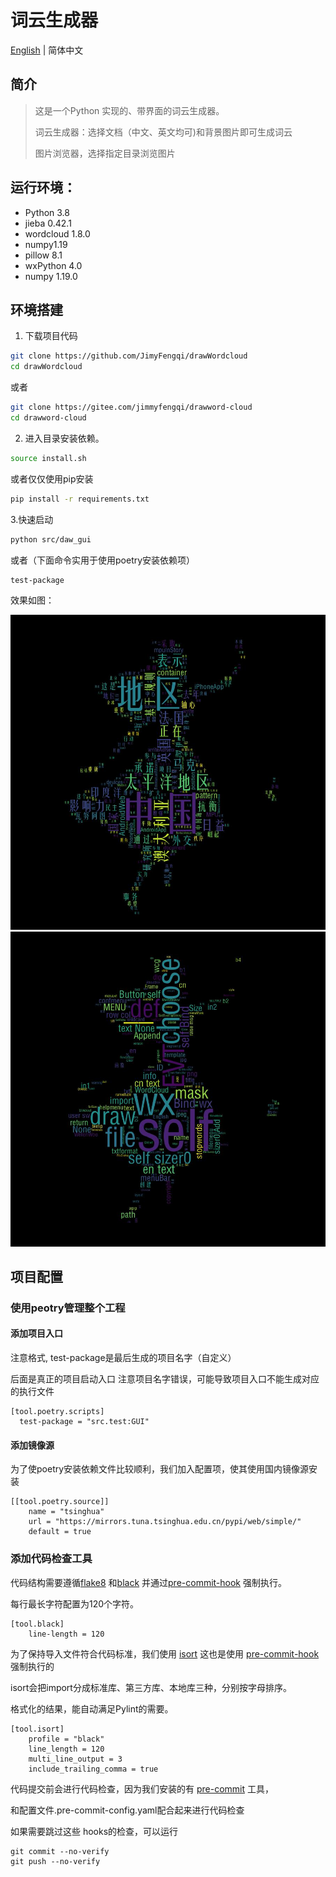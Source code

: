 # 词云生成器
[English](./README_en.md) | 简体中文

## 简介

> 这是一个Python 实现的、带界面的词云生成器。
>
> 词云生成器：选择文档（中文、英文均可)和背景图片即可生成词云
>
> 图片浏览器，选择指定目录浏览图片


## 运行环境：
- Python 3.8
- jieba 0.42.1
- wordcloud 1.8.0
- numpy1.19
- pillow 8.1
- wxPython 4.0
- numpy 1.19.0


## 环境搭建

1. 下载项目代码

```bash
git clone https://github.com/JimyFengqi/drawWordcloud
cd drawWordcloud
```
或者
```bash
git clone https://gitee.com/jimmyfengqi/drawword-cloud
cd drawword-cloud
```
2. 进入目录安装依赖。
```bash
source install.sh
```
或者仅仅使用pip安装
```bash
pip install -r requirements.txt
```
3.快速启动
```sh
python src/daw_gui
```
或者（下面命令实用于使用poetry安装依赖项）
```
test-package
```

效果如图：

![中文文档](src/images/cn.jpg)  ![英文文档](src/images/en.jpg)



## 项目配置
### 使用peotry管理整个工程
#### 添加项目入口
注意格式, test-package是最后生成的项目名字（自定义）

后面是真正的项目启动入口
注意项目名字错误，可能导致项目入口不能生成对应的执行文件
```
[tool.poetry.scripts]
  test-package = "src.test:GUI"
```
#### 添加镜像源
为了使poetry安装依赖文件比较顺利，我们加入配置项，使其使用国内镜像源安装
```
[[tool.poetry.source]]
    name = "tsinghua"
    url = "https://mirrors.tuna.tsinghua.edu.cn/pypi/web/simple/"
    default = true
```

### 添加代码检查工具
代码结构需要遵循[flake8](https://pypi.org/project/flake8/) 和[black](https://pypi.org/project/black/) 并通过[pre-commit-hook](https://github.com/pre-commit/pre-commit-hooks) 强制执行。

每行最长字符配置为120个字符。
```
[tool.black]
    line-length = 120
```

为了保持导入文件符合代码标准，我们使用 [isort](https://pypi.org/project/isort/) 这也是使用 [pre-commit-hook](https://github.com/pre-commit/pre-commit-hooks) 强制执行的

isort会把import分成标准库、第三方库、本地库三种，分别按字母排序。

格式化的结果，能自动满足Pylint的需要。
```
[tool.isort]
    profile = "black"
    line_length = 120
    multi_line_output = 3
    include_trailing_comma = true
```

代码提交前会进行代码检查，因为我们安装的有 [pre-commit](https://pypi.org/project/pre-commit) 工具，

和配置文件.pre-commit-config.yaml配合起来进行代码检查

如果需要跳过这些 hooks的检查，可以运行
```
git commit --no-verify
git push --no-verify
```
